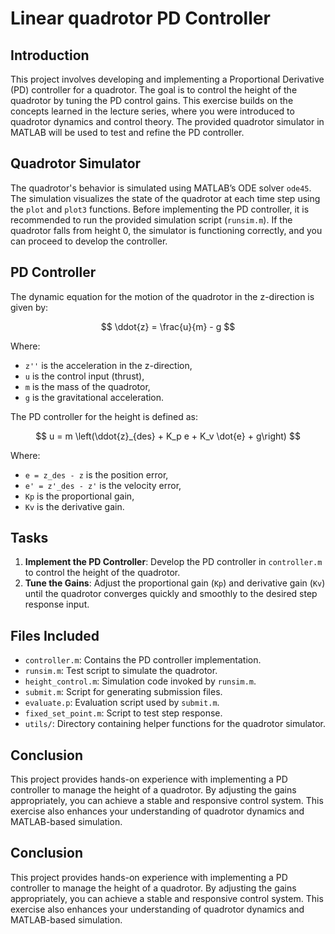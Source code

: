 # Linear quadrotor PD Controller

## Introduction

This project involves developing and implementing a Proportional Derivative (PD) controller for a quadrotor. The goal is to control the height of the quadrotor by tuning the PD control gains. This exercise builds on the concepts learned in the lecture series, where you were introduced to quadrotor dynamics and control theory. The provided quadrotor simulator in MATLAB will be used to test and refine the PD controller.

## Quadrotor Simulator

The quadrotor's behavior is simulated using MATLAB’s ODE solver `ode45`. The simulation visualizes the state of the quadrotor at each time step using the `plot` and `plot3` functions. Before implementing the PD controller, it is recommended to run the provided simulation script (`runsim.m`). If the quadrotor falls from height 0, the simulator is functioning correctly, and you can proceed to develop the controller.

## PD Controller

The dynamic equation for the motion of the quadrotor in the z-direction is given by:

$$
\ddot{z} = \frac{u}{m} - g
$$

Where:
- `z''` is the acceleration in the z-direction,
- `u` is the control input (thrust),
- `m` is the mass of the quadrotor,
- `g` is the gravitational acceleration.

The PD controller for the height is defined as:

$$
u = m \left(\ddot{z}_{des} + K_p e + K_v \dot{e} + g\right)
$$

Where:
- `e = z_des - z` is the position error,
- `e' = z'_des - z'` is the velocity error,
- `Kp` is the proportional gain,
- `Kv` is the derivative gain.

## Tasks

1. **Implement the PD Controller**: Develop the PD controller in `controller.m` to control the height of the quadrotor.
2. **Tune the Gains**: Adjust the proportional gain (`Kp`) and derivative gain (`Kv`) until the quadrotor converges quickly and smoothly to the desired step response input.

## Files Included

- `controller.m`: Contains the PD controller implementation.
- `runsim.m`: Test script to simulate the quadrotor.
- `height_control.m`: Simulation code invoked by `runsim.m`.
- `submit.m`: Script for generating submission files.
- `evaluate.p`: Evaluation script used by `submit.m`.
- `fixed_set_point.m`: Script to test step response.
- `utils/`: Directory containing helper functions for the quadrotor simulator.

## Conclusion

This project provides hands-on experience with implementing a PD controller to manage the height of a quadrotor. By adjusting the gains appropriately, you can achieve a stable and responsive control system. This exercise also enhances your understanding of quadrotor dynamics and MATLAB-based simulation.
## Conclusion

This project provides hands-on experience with implementing a PD controller to manage the height of a quadrotor. By adjusting the gains appropriately, you can achieve a stable and responsive control system. This exercise also enhances your understanding of quadrotor dynamics and MATLAB-based simulation.
